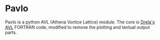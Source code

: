 # Pavlo
Pavlo is a python AVL (Athena Vortice Lattice) module. The core is [Drela's AVL](http://web.mit.edu/drela/Public/web/avl/) FORTRAN code, modified to remove the plotting and textual output parts.
